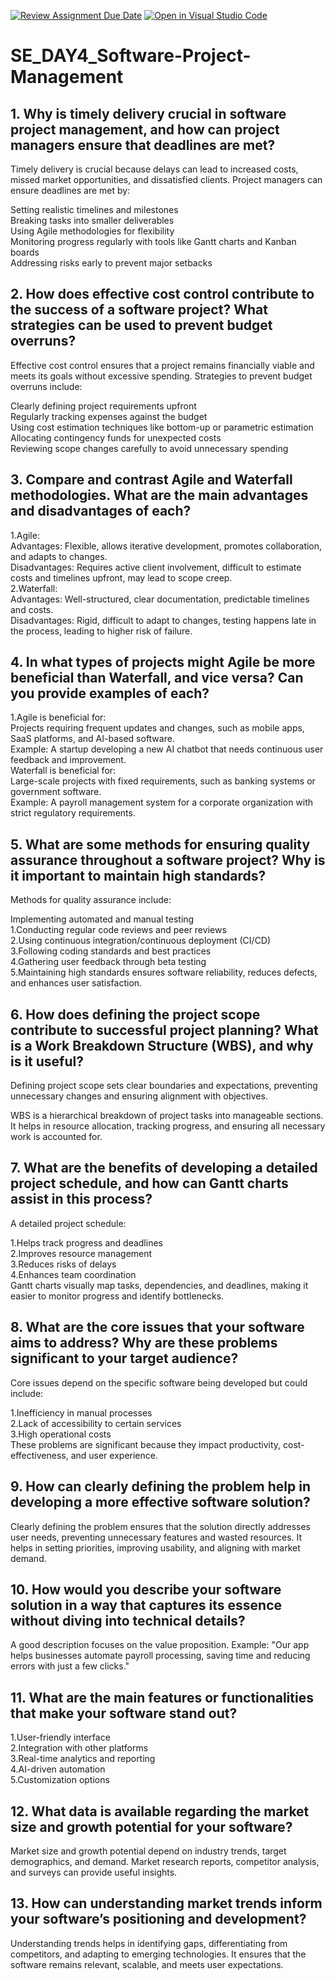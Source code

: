 [![Review Assignment Due Date](https://classroom.github.com/assets/deadline-readme-button-22041afd0340ce965d47ae6ef1cefeee28c7c493a6346c4f15d667ab976d596c.svg)](https://classroom.github.com/a/9pw6JKcu)
[![Open in Visual Studio Code](https://classroom.github.com/assets/open-in-vscode-2e0aaae1b6195c2367325f4f02e2d04e9abb55f0b24a779b69b11b9e10269abc.svg)](https://classroom.github.com/online_ide?assignment_repo_id=18446829&assignment_repo_type=AssignmentRepo)
# SE_DAY4_Software-Project-Management
## 1. Why is timely delivery crucial in software project management, and how can project managers ensure that deadlines are met?  
Timely delivery is crucial because delays can lead to increased costs, missed market opportunities, and dissatisfied clients. Project managers can ensure deadlines are met by:    

Setting realistic timelines and milestones  
Breaking tasks into smaller deliverables  
Using Agile methodologies for flexibility  
Monitoring progress regularly with tools like Gantt charts and Kanban boards  
Addressing risks early to prevent major setbacks  

## 2. How does effective cost control contribute to the success of a software project? What strategies can be used to prevent budget overruns?
Effective cost control ensures that a project remains financially viable and meets its goals without excessive spending. Strategies to prevent budget overruns include:  

Clearly defining project requirements upfront  
Regularly tracking expenses against the budget  
Using cost estimation techniques like bottom-up or parametric estimation  
Allocating contingency funds for unexpected costs  
Reviewing scope changes carefully to avoid unnecessary spending  

## 3. Compare and contrast Agile and Waterfall methodologies. What are the main advantages and disadvantages of each?
1.Agile:  
Advantages: Flexible, allows iterative development, promotes collaboration, and adapts to changes.  
Disadvantages: Requires active client involvement, difficult to estimate costs and timelines upfront, may lead to scope creep.  
2.Waterfall:  
Advantages: Well-structured, clear documentation, predictable timelines and costs.  
Disadvantages: Rigid, difficult to adapt to changes, testing happens late in the process, leading to higher risk of failure.   

## 4. In what types of projects might Agile be more beneficial than Waterfall, and vice versa? Can you provide examples of each?
1.Agile is beneficial for:  
Projects requiring frequent updates and changes, such as mobile apps, SaaS platforms, and AI-based software.  
Example: A startup developing a new AI chatbot that needs continuous user feedback and improvement.   
Waterfall is beneficial for:  
Large-scale projects with fixed requirements, such as banking systems or government software.  
Example: A payroll management system for a corporate organization with strict regulatory requirements.  

## 5. What are some methods for ensuring quality assurance throughout a software project? Why is it important to maintain high standards?
Methods for quality assurance include:  

Implementing automated and manual testing  
1.Conducting regular code reviews and peer reviews  
2.Using continuous integration/continuous deployment (CI/CD)   
3.Following coding standards and best practices    
4.Gathering user feedback through beta testing  
5.Maintaining high standards ensures software reliability, reduces defects, and enhances user satisfaction.   

## 6. How does defining the project scope contribute to successful project planning? What is a Work Breakdown Structure (WBS), and why is it useful?
Defining project scope sets clear boundaries and expectations, preventing unnecessary changes and ensuring alignment with objectives.  

WBS is a hierarchical breakdown of project tasks into manageable sections.  
It helps in resource allocation, tracking progress, and ensuring all necessary work is accounted for.  

## 7. What are the benefits of developing a detailed project schedule, and how can Gantt charts assist in this process?
A detailed project schedule:  

1.Helps track progress and deadlines  
2.Improves resource management   
3.Reduces risks of delays  
4.Enhances team coordination  
Gantt charts visually map tasks, dependencies, and deadlines, making it easier to monitor progress and identify bottlenecks.  

## 8. What are the core issues that your software aims to address? Why are these problems significant to your target audience?
Core issues depend on the specific software being developed but could include:  

1.Inefficiency in manual processes  
2.Lack of accessibility to certain services  
3.High operational costs  
These problems are significant because they impact productivity, cost-effectiveness, and user experience.  

## 9. How can clearly defining the problem help in developing a more effective software solution?  
Clearly defining the problem ensures that the solution directly addresses user needs, preventing unnecessary features and wasted resources. It helps in setting priorities, improving usability, and aligning with market demand.  

## 10. How would you describe your software solution in a way that captures its essence without diving into technical details?  
A good description focuses on the value proposition. Example: "Our app helps businesses automate payroll processing, saving time and reducing errors with just a few clicks."  

## 11. What are the main features or functionalities that make your software stand out?  
1.User-friendly interface  
2.Integration with other platforms  
3.Real-time analytics and reporting  
4.AI-driven automation  
5.Customization options   

## 12. What data is available regarding the market size and growth potential for your software?   
Market size and growth potential depend on industry trends, target demographics, and demand. Market research reports, competitor analysis, and surveys can provide useful insights.  

## 13. How can understanding market trends inform your software’s positioning and development?  
Understanding trends helps in identifying gaps, differentiating from competitors, and adapting to emerging technologies. It ensures that the software remains relevant, scalable, and meets user expectations.  


